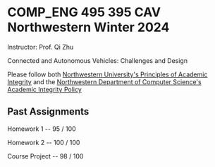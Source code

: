 # COMP_ENG 495 395 CAV Northwestern Winter 2024

Instructor: Prof. Qi Zhu

Connected and Autonomous Vehicles: Challenges and Design

Please follow both [Northwestern University's Principles of Academic Integrity](https://www.northwestern.edu/provost/policies-procedures/academic-integrity/principles.html#:~:text=Academic%20integrity%20at%20Northwestern%20is,integrity%20is%20a%20fundamental%20commitment.) and the [Northwestern Department of Computer Science's Academic Integrity Policy](https://catalogs.northwestern.edu/sps/graduate-academic-policies-procedures/academic-integrity/)

## Past Assignments

Homework 1 -- 95 / 100	
 
 
Homework 2 -- 100 / 100 	
 
 
Course Project -- 98 / 100 	
